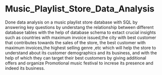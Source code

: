 # Music_Playlist_Store_Data_Analysis

Done data analysis on a music playlist store database with SQL by answering key questions by understang the relationship between different database tables with the help of database schema to extact crucial insights such as countries with maximum invoice issued,the city with best customer that contributes towards the sales of the store, the best customer with maximum invoices,the highest selling genre ,etc which will help the store to understand about its customer demographics and its business, and with the help of which they can target their best customers by giving additional offers and organize Promotional music festival to increse its presence and indeed its business.

